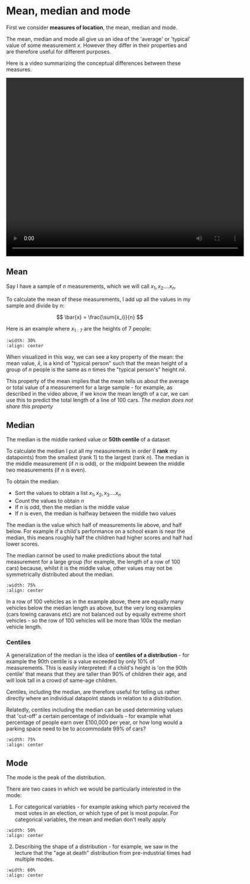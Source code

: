 #  Mean, median and mode

First we consider **measures of location**, the mean, median and mode. 

The mean, median and mode all give us an idea of the 'average' or 'typical' value of some measurement $x$. However they differ in their properties and are therefore useful for different purposes.

Here is a video summarizing the conceptual differences between these measures.

<center>
<video width="640" height="480" controls> <source  src="http://46.32.240.35/jillxoreilly.com/video/MT_wk1_location.mp4"></video>
</center>

## Mean

Say I have a sample of $n$ measurements, which we will call $x_1, x_2 .... x_n$. 

To calculate the mean of these measurements, I add up all the values in my sample and divide by $n$:

$$ \bar{x} = \frac{\sum{x_i}}{n} $$

Here is an example where $x_{1:7}$ are the heights of 7 people:

```{image} https://raw.githubusercontent.com/jillxoreilly/StatsCourseBook_2024/main/images/MT_wk1_mean.png
:width: 30%
:align: center
```


When visualized in this way, we can see a key property of the mean: the mean value, $\bar{x}$, is a kind of "typical person" such that the mean height of a group of $n$ people is the same as $n$ times the "typical person's" height $n \bar{x}$.

This property of the mean implies that the mean tells us about the average or total value of a measurement for a large sample - for example, as described in the video above, if we know the mean length of a car, we can use this to predict the total length of a line of 100 cars. *The median does not share this property*


## Median

The median is the middle ranked value or **50th centile** of a dataset

To calculate the median I put all my measurements in order (I **rank** my datapoints) from the smallest (rank 1) to the largest (rank $n$). The median is the middle measurement (if $n$ is odd), or the midpoint beween the middle two measurements (if $n$ is even).

To obtain the median:
* Sort the values to obtain a list $x_1, x_2, x_3 .... x_n$
* Count the values to obtain $n$
* If $n$ is odd, then the median is the middle value 
* If $n$ is even, the median is halfway between the middle two values

The median is the value which half of measurements lie above, and half below. For example if a child's performance on a  school exam is near the median, this means roughly half the children had higher scores and half had lower scores.

The median cannot be used to make predictions about the total measurement for a large group (for example, the length of a row of 100 cars) because, whilst it is the middle value, other values may not be symmetrically distributed about the median. 


```{image} https://raw.githubusercontent.com/jillxoreilly/StatsCourseBook_2024/main/images/MT_wk1_PropertiesMean.png
:width: 75%
:align: center
```

In a row of 100 vehicles as in the example above, there are equally many vehicles below the median length as above, but the very long examples (cars towing caravans etc) are not balanced out by equally extreme short vehicles - so the row of 100 vehicles will be more than 100x the median vehicle length.


### Centiles

A generalization of the median is the idea of **centiles of a distribution** - for example the 90th centile is a value exceeded by only 10% of measurements. This is easily interpreted: if a child's height is 'on the 90th centile' that means that they are taller than 90% of children their age, and will look tall in a crowd of same-age children.

Centiles, including the median, are therefore useful for telling us rather directly where an individual datapoint stands in relation to a distribution.

Relatedly, centiles including the median can be used determining values that 'cut-off' a certain percentage of individuals - for example what percentage of people earn over £100,000 per year, or how long would a parking space need to be to accommodate 99% of cars?

```{image} https://raw.githubusercontent.com/jillxoreilly/StatsCourseBook_2024/main/images/MT_wk1_PropertiesMedian.png
:width: 75%
:align: center
```

## Mode

The mode is the peak of the distribution. 

There are two cases in which we would be particularly interested in the mode:

1. For categorical variables - for example asking which party received the most votes in an election, or which type of pet is most popular. For categorical variables, the mean and median don't really apply

```{image} https://raw.githubusercontent.com/jillxoreilly/StatsCourseBook_2024/main/images/MT_wk1_FavPet.png
:width: 50%
:align: center
```

2.  Describing the shape of a distribution - for example, we saw in the lecture that the "age at death" distribution from pre-industrial times had multiple modes.

```{image} https://raw.githubusercontent.com/jillxoreilly/StatsCourseBook_2024/main/images/MT_wk1_multimodal.png
:width: 60%
:align: center
```
